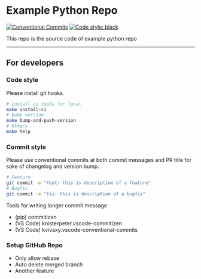 # Example Python Repo

[![Conventional Commits](https://img.shields.io/badge/Conventional%20Commits-1.0.0-yellow.svg)](https://conventionalcommits.org)
[![Code style: black](https://img.shields.io/badge/code%20style-black-000000.svg)](https://github.com/psf/black)

This repo is the source code of example python repo

----

## For developers

### Code style

Please install git hooks.

```bash
# install ci tools for local
make install-ci
# bump version
make bump-and-push-version
# Others
make help
```

### Commit style

Please use conventional commits at both commit messages and PR title for sake of changelog and version bump.

```bash
# Feature
git commit -m "feat: this is description of a feature"
# Bugfix
git commit -m "fix: this is description of a bugfix"
```

Tools for writing longer commit message

- (pip) commitizen
- (VS Code) knisterpeter.vscode-commitizen
- (VS Code) kvivaxy.vscode-conventional-commits

### Setup GitHub Repo

- Only allow rebase
- Auto delete merged branch
- Another feature
